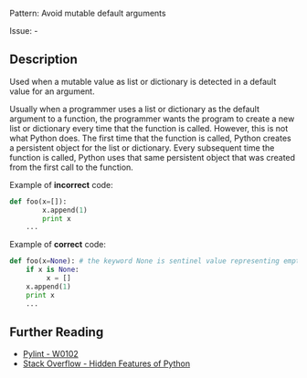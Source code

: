 Pattern: Avoid mutable default arguments

Issue: -

## Description

Used when a mutable value as list or dictionary is detected in a default value for an argument. 


Usually when a programmer uses a list or dictionary as the default argument to a function, the programmer wants the program to create a new list or dictionary every time that the function is called. However, this is not what Python does. The first time that the function is called, Python creates a persistent object for the list or dictionary. Every subsequent time the function is called, Python uses that same persistent object that was created from the first call to the function.


Example of **incorrect** code:

```python
def foo(x=[]):
        x.append(1)
        print x
    ...
```

Example of **correct** code:

```python
def foo(x=None): # the keyword None is sentinel value representing empty list
    if x is None:
         x = []
    x.append(1) 
    print x
    ...
```

## Further Reading

* [Pylint - W0102](http://pylint-messages.wikidot.com/messages:w0102)
* [Stack Overflow - Hidden Features of Python](http://stackoverflow.com/questions/101268/hidden-features-of-python#113198)
